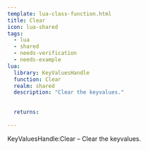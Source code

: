 ```yaml
---
template: lua-class-function.html
title: Clear
icon: lua-shared
tags:
  - lua
  - shared
  - needs-verification
  - needs-example
lua:
  library: KeyValuesHandle
  function: Clear
  realm: shared
  description: "Clear the keyvalues."
  
  
  returns:
    
---
```


<div class="lua__search__keywords">
KeyValuesHandle:Clear &#x2013; Clear the keyvalues.
</div>
